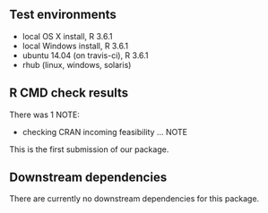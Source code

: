 ## Test environments

* local OS X install, R 3.6.1
* local Windows install, R 3.6.1
* ubuntu 14.04 (on travis-ci), R 3.6.1
* rhub (linux, windows, solaris)

## R CMD check results

There was 1 NOTE:

* checking CRAN incoming feasibility ... NOTE
  
This is the first submission of our package. 

## Downstream dependencies

There are currently no downstream dependencies for this package.
